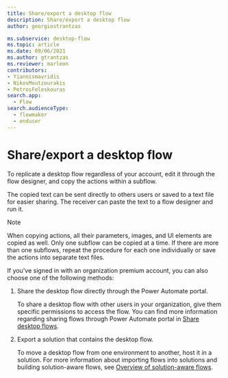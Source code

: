 ```yaml
---
title: Share/export a desktop flow
description: Share/export a desktop flow
author: georgiostrantzas

ms.subservice: desktop-flow
ms.topic: article
ms.date: 09/06/2021
ms.author: gtrantzas
ms.reviewer: marleon
contributors:
- Yiannismavridis
- NikosMoutzourakis
- PetrosFeleskouras
search.app: 
  - Flow
search.audienceType: 
  - flowmaker
  - enduser
---
```


# Share/export a desktop flow

To replicate a desktop flow regardless of your account, edit it through the flow designer, and copy the actions within a subflow.

The copied text can be sent directly to others users or saved to a text file for easier sharing. The receiver can paste the text to a flow designer and run it. 

> [!NOTE]
> When copying actions, all their parameters, images, and UI elements are copied as well. Only one subflow can be copied at a time. If there are more than one subflows, repeat the procedure for each one individually or save the actions into separate text files.

If you've signed in with an organization premium account, you can also choose one of the following methods:

1. Share the desktop flow directly through the Power Automate portal.

    To share a desktop flow with other users in your organization, give them specific permissions to access the flow. You can find more information regarding sharing flows through Power Automate portal in [Share desktop flows](../manage.md#share-desktop-flows).

1. Export a solution that contains the desktop flow.

    To move a desktop flow from one environment to another, host it in a solution. For more information about importing flows into solutions and building solution-aware flows, see [Overview of solution-aware flows](../../overview-solution-flows.md).

